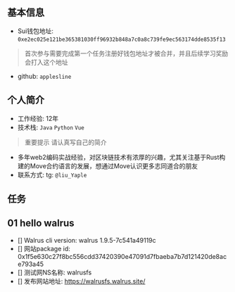 ## 基本信息
- Sui钱包地址: `0xe2ec025e121be365381030ff96932b848a7c0a8c739fe9ec563174dde8535f13`
> 首次参与需要完成第一个任务注册好钱包地址才被合并，并且后续学习奖励会打入这个地址
- github: `applesline`

## 个人简介
- 工作经验: 12年
- 技术栈: `Java` `Python` `Vue`
> 重要提示 请认真写自己的简介
- 多年web2编码实战经验，对区块链技术有浓厚的兴趣，尤其关注基于Rust构建的Move合约语言的发展，想通过Move认识更多志同道合的朋友
- 联系方式: tg: `@liu_Yaple`

## 任务

##   01 hello walrus
- [] Walrus cli version: walrus 1.9.5-7c541a49119c
- [] 网站package id: 0x1f5e630c27f8bc556cdd37420390e47091d7fbaeba7b7d121420de8ace793a45
- [] 测试网NS名称: walrusfs
- [] 发布网站地址: https://walrusfs.walrus.site/
